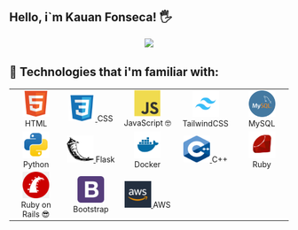 ## Hello, i`m Kauan Fonseca! 🖐️


 <div align="center">
  <img height="160em" src="https://github-readme-stats.vercel.app/api/top-langs/?username=kaufon&layout=compact&langs_count=7&theme=github_dark"/>
</div>




## 🐋 Technologies that i'm familiar with:

<table>
  <tr>
    <td align="center" width="96">
      <a target="_blank" href="https://developer.mozilla.org/en-US/docs/Web/HTML">
        <img src=".github/images/html5 (1).svg" width="48" height="48" alt="HTML" />
      </a>
      <span>HTML</span>
    </td>
    <td align="center" width="96">
      <a target="_blank" href="https://developer.mozilla.org/en-US/docs/Web/CSS">
        <img src=".github/images/css3 (1).svg" width="48" height="48" alt="CSS" />
      </a>
      <span>CSS</span>
    </td>
    <td align="center" width="96">
      <a target="_blank" href="https://developer.mozilla.org/en-US/docs/Web/JavaScript">
        <img src=".github/images/javascript (1).svg" width="48" height="48" alt="JavaScript" />
      </a>
      <span>JavaScript 🤓</span>
    </td>
    <td align="center" width="96">
      <a target="_blank" href="https://tailwindcss.com/">
        <img src=".github/images/tailwindcss (1).jpg" width="48" height="48" alt="JavaScript" />
      </a>
      <span>TailwindCSS</span>
    </td>
    </td>
    <td align="center" width="96">
      <a target="_blank" href="https://www.mysql.com/">
        <img src=".github/images/mysql (1).png" width="48" height="48" alt="MySQL" />
      </a>
      <span>MySQL</span>
    <tr/>
    <tr>
    </td>
    <td align="center" width="96">
      <a target="_blank" href="https://www.python.org/">
        <img src=".github/images/python (1).svg" width="48" height="48" alt="Python" />
      </a>
      <span>Python</span>
    </td>
    <td align="center" width="96">
      <a target="_blank" href="https://flask.palletsprojects.com/en/3.0.x/">
        <img src=".github/images/flask.svg" width="48" height="48" alt="Flask"/>
      </a>
      <span>Flask</span>
    </td>
    <td align="center" width="96">
      <a target="_blank" href="https://www.docker.com/">
        <img src=".github/images/docker (1).svg" width="48" height="48" alt="Docker" />
      </a>
      <span>Docker</span>
    </td>
      <td align="center" width="96">
      <a href="https://isocpp.org/">
        <img src=".github/images/C++.png" width="48" height="48" alt="C++" />
      </a>
      <span>C++</span>
    </td>
   </td>
      <td align="center" width="96">
      <a href="https://www.ruby-lang.org/">
        <img src=".github/images/ruby.png" width="48" height="48" alt="Ruby" />
      </a>
      <span>Ruby</span>
    </td>
  <tr/>
  <tr> 
  </td>
      <td align="center" width="96">
      <a href="https://rubyonrails.org/">
        <img src=".github/images/rails.png" width="48" height="48" alt="Rails" />
      </a>
      <span>Ruby on Rails 😎</span>
    </td>
   </td>
      <td align="center" width="96">
      <a href="https://getbootstrap.com/">
        <img src=".github/images/bootstrap.svg" width="48" height="48" alt="Boostrap" />
      </a>
      <span>Bootstrap</span>
    </td>
   </td>
      <td align="center" width="96">
      <a href="https://aws.amazon.com/organizations/">
        <img src=".github/images/aws.jpg" width="48" height="48" alt="AWS" />
      </a>
      <span>AWS</span>
    </td>
  </tr>
</table>

